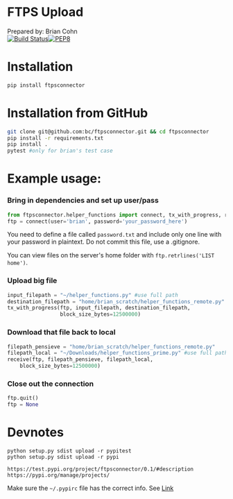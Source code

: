 # FTPS Upload
Prepared by: Brian Cohn  
[![Build Status](https://travis-ci.org/bc/ftpsconnector.svg?branch=master)](https://travis-ci.org/bc/ftpsconnector)[![PEP8](https://img.shields.io/badge/code%20style-pep8-orange.svg)](https://www.python.org/dev/peps/pep-0008/)

# Installation
```py
pip install ftpsconnector
```

# Installation from GitHub
```bash
git clone git@github.com:bc/ftpsconnector.git && cd ftpsconnector
pip install -r requirements.txt
pip install .
pytest #only for brian's test case
```

# Example usage:

### Bring in dependencies and set up user/pass
```py
from ftpsconnector.helper_functions import connect, tx_with_progress, receive
ftp = connect(user='brian', password='your_password_here')
```
You need to define a file called `password.txt` and include only one line with your password in plaintext. Do not commit this file, use a .gitignore.

You can view files on the server's home folder with `ftp.retrlines('LIST home')`.

### Upload big file
```py
input_filepath = "~/helper_functions.py" #use full path
destination_filepath = "home/brian_scratch/helper_functions_remote.py"
tx_with_progress(ftp, input_filepath, destination_filepath,
                 block_size_bytes=12500000)
```
### Download that file back to local
```py
filepath_pensieve = "home/brian_scratch/helper_functions_remote.py"
filepath_local = "~/Downloads/helper_functions_prime.py" #use full path
receive(ftp, filepath_pensieve, filepath_local,
	block_size_bytes=12500000)
```
### Close out the connection
```py
ftp.quit()
ftp = None
```

# Devnotes
```
python setup.py sdist upload -r pypitest
python setup.py sdist upload -r pypi
```
```
https://test.pypi.org/project/ftpsconnector/0.1/#description
https://pypi.org/manage/projects/
```
Make sure the `~/.pypirc` file has the correct info. See [Link](https://peterdowns.com/posts/first-time-with-pypi.html)
